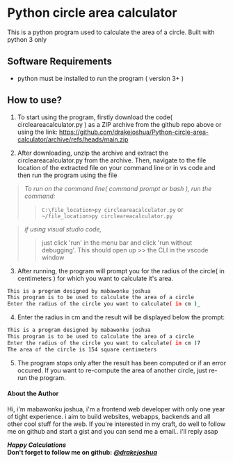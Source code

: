# Python circle area calculator

This is a python program used to calculate the area of a circle. Built with python 3 only

## Software Requirements
- python must be installed to run the program ( version 3+ )

## How to use?
1. To start using the program, firstly download the code( circleareacalculator.py ) as a ZIP archive from the github repo above or using the link: https://github.com/drakejoshua/Python-circle-area-calculator/archive/refs/heads/main.zip

2. After downloading, unzip the archive and extract the circleareacalculator.py from the archive. Then, navigate to the file location of the extracted file on your command line or in vs code and then run the program using the file

> *To run on the command line( command prompt or bash ), run the command:*
>> `C:\file_location>py circleareacalculator.py`
>> or
>> `~/file_location>py circleareacalculator.py`

> *if using visual studio code,*
>> just click 'run' in the menu bar and click 'run without debugging'. This should open up >> the CLI in the vscode window

3. After running, the program will prompt you for the radius of the circle( in centimeters ) for which you want to calculate it's area.

``` bash
This is a program designed by mabawonku joshua
This program is to be used to calculate the area of a circle
Enter the radius of the circle you want to calculate( in cm )_
```

4. Enter the radius in cm and the result will be displayed below the prompt:

``` bash
This is a program designed by mabawonku joshua
This program is to be used to calculate the area of a circle
Enter the radius of the circle you want to calculate( in cm )7
The area of the circle is 154 square centimeters
```

5. The program stops only after the result has been computed or if an error occured. If you want to re-compute the area of another circle, just re-run the program.

#### About the Author
Hi, i'm mabawonku joshua, i'm a frontend web developer with only one year of tight experience. i aim to build websites, webapps, backends and all other cool stuff for the web. If you're interested in my craft, do well to follow me on github and start a gist and you can send me a email.. i'll reply asap

***Happy Calculations*** <br> **Don't forget to follow me on github:** ***[@drakejoshua](https://github.com/user/drakejoshua)***


